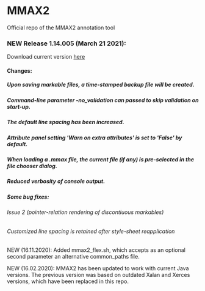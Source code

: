 # MMAX2
Official repo of the MMAX2 annotation tool

### NEW Release 1.14.005 (March 21 2021):

Download current version [here](jar_archive/1.14.005/MMAX2.jar)

#### Changes:
##### Upon saving markable files, a time-stamped backup file will be created.
##### Command-line parameter -no_validation can passed to skip validation on start-up.
##### The default line spacing has been increased.
##### Attribute panel setting 'Warn on extra attributes' is set to 'False' by default.
##### When loading a .mmax file, the current file (if any) is pre-selected in the file chooser dialog.
##### Reduced verbosity of console output.
##### Some bug fixes:
###### Issue 2 (pointer-relation rendering of discontiuous markables)
###### Customized line spacing is retained after style-sheet reapplication


#####

NEW (16.11.2020): Added mmax2_flex.sh, which accepts as an optional second parameter an alternative common_paths file.

NEW (16.02.2020): MMAX2 has been updated to work with current Java versions. The previous version was based on outdated Xalan and Xerces versions, which have been replaced in this repo.

